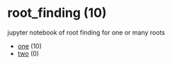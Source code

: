 # root_finding (10)
jupyter notebook of root finding for one or many roots

+ [one](one/README.md) (10)
+ [two](two/README.md) (0)
